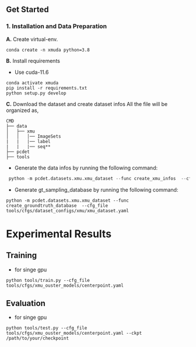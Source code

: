 ## Get Started

### 1. Installation and Data Preparation
**A.** Create virtual-env.
```
conda create -n xmuda python=3.8
```

**B.** Install requirements
- Use cuda-11.6
```
conda activate xmuda	
pip install -r requirements.txt
python setup.py develop
```

**C.** Download the dataset and create dataset infos
All the file will be organized as,
```
CMD
├── data
│   ├── xmu
│   │   │── ImageSets
|   |   |── label
|   |   |── seq**     
├── pcdet
├── tools
```

- Generate the data infos by running the following command: 
```python 
 python -m pcdet.datasets.xmu.xmu_dataset --func create_xmu_infos  --cfg_file tools/cfgs/dataset_configs/xmu/xmuda_dataset.yaml
```
- Generate gt_sampling_database by running the following command: 
```
python -m pcdet.datasets.xmu.xmu_dataset --func create_groundtruth_database  --cfg_file tools/cfgs/dataset_configs/xmu/xmu_dataset.yaml
```

# Experimental Results
## Training
- for singe gpu
```
python tools/train.py --cfg_file  tools/cfgs/xmu_ouster_models/centerpoint.yaml 
```

## Evaluation
- for singe gpu
```
python tools/test.py --cfg_file tools/cfgs/xmu_ouster_models/centerpoint.yaml --ckpt /path/to/your/checkpoint 
```
